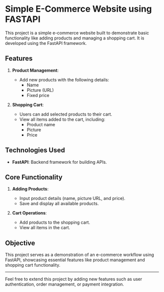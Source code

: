 # Simple E-Commerce Website using FASTAPI

This project is a simple e-commerce website built to demonstrate basic functionality like adding products and managing a shopping cart. It is developed using the FastAPI framework.

## Features

1. **Product Management**:
   - Add new products with the following details:
     - Name
     - Picture (URL)
     - Fixed price

2. **Shopping Cart**:
   - Users can add selected products to their cart.
   - View all items added to the cart, including:
     - Product name
     - Picture
     - Price

## Technologies Used

- **FastAPI**: Backend framework for building APIs.

## Core Functionality

1. **Adding Products**:
   - Input product details (name, picture URL, and price).
   - Save and display all available products.

2. **Cart Operations**:
   - Add products to the shopping cart.
   - View all items in the cart.

## Objective

This project serves as a demonstration of an e-commerce workflow using FastAPI, showcasing essential features like product management and shopping cart functionality.

---

Feel free to extend this project by adding new features such as user authentication, order management, or payment integration.
